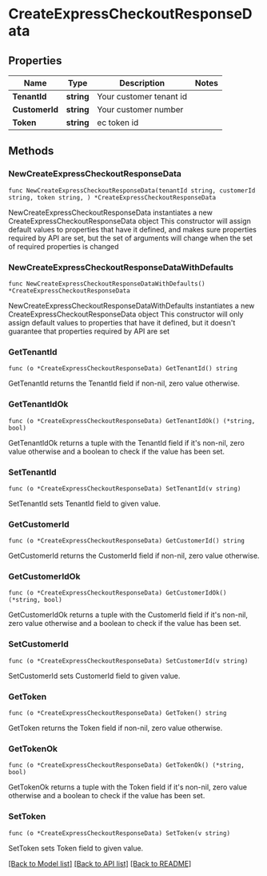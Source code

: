 # CreateExpressCheckoutResponseData

## Properties

Name | Type | Description | Notes
------------ | ------------- | ------------- | -------------
**TenantId** | **string** | Your customer tenant id | 
**CustomerId** | **string** | Your customer number | 
**Token** | **string** | ec token id | 

## Methods

### NewCreateExpressCheckoutResponseData

`func NewCreateExpressCheckoutResponseData(tenantId string, customerId string, token string, ) *CreateExpressCheckoutResponseData`

NewCreateExpressCheckoutResponseData instantiates a new CreateExpressCheckoutResponseData object
This constructor will assign default values to properties that have it defined,
and makes sure properties required by API are set, but the set of arguments
will change when the set of required properties is changed

### NewCreateExpressCheckoutResponseDataWithDefaults

`func NewCreateExpressCheckoutResponseDataWithDefaults() *CreateExpressCheckoutResponseData`

NewCreateExpressCheckoutResponseDataWithDefaults instantiates a new CreateExpressCheckoutResponseData object
This constructor will only assign default values to properties that have it defined,
but it doesn't guarantee that properties required by API are set

### GetTenantId

`func (o *CreateExpressCheckoutResponseData) GetTenantId() string`

GetTenantId returns the TenantId field if non-nil, zero value otherwise.

### GetTenantIdOk

`func (o *CreateExpressCheckoutResponseData) GetTenantIdOk() (*string, bool)`

GetTenantIdOk returns a tuple with the TenantId field if it's non-nil, zero value otherwise
and a boolean to check if the value has been set.

### SetTenantId

`func (o *CreateExpressCheckoutResponseData) SetTenantId(v string)`

SetTenantId sets TenantId field to given value.


### GetCustomerId

`func (o *CreateExpressCheckoutResponseData) GetCustomerId() string`

GetCustomerId returns the CustomerId field if non-nil, zero value otherwise.

### GetCustomerIdOk

`func (o *CreateExpressCheckoutResponseData) GetCustomerIdOk() (*string, bool)`

GetCustomerIdOk returns a tuple with the CustomerId field if it's non-nil, zero value otherwise
and a boolean to check if the value has been set.

### SetCustomerId

`func (o *CreateExpressCheckoutResponseData) SetCustomerId(v string)`

SetCustomerId sets CustomerId field to given value.


### GetToken

`func (o *CreateExpressCheckoutResponseData) GetToken() string`

GetToken returns the Token field if non-nil, zero value otherwise.

### GetTokenOk

`func (o *CreateExpressCheckoutResponseData) GetTokenOk() (*string, bool)`

GetTokenOk returns a tuple with the Token field if it's non-nil, zero value otherwise
and a boolean to check if the value has been set.

### SetToken

`func (o *CreateExpressCheckoutResponseData) SetToken(v string)`

SetToken sets Token field to given value.



[[Back to Model list]](../README.md#documentation-for-models) [[Back to API list]](../README.md#documentation-for-api-endpoints) [[Back to README]](../README.md)


